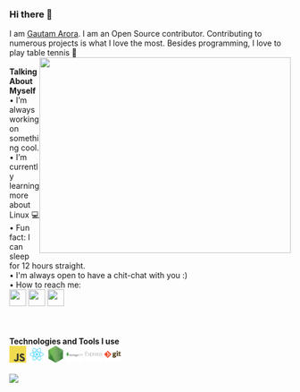 ### Hi there 👋
I am <a href="https://github.com/Gautam-Arora24"> Gautam Arora</a>. I am an Open Source contributor. Contributing to numerous projects is what I love the most. Besides programming, I love to play table tennis 🏓
</br>
<img align="right" height="350px" width="450px" src="https://raw.githubusercontent.com/abhisheknaiidu/abhisheknaiidu/master/code.gif"/>
</br>
<b>Talking About Myself</b></br>
•  I’m always working on something cool. </br>
•  I’m currently learning more about Linux 💻 </br>
•  Fun fact: I can sleep for 12 hours straight.</br>
•  I'm always open to have a chit-chat with you :) </br>
•  How to reach me: </br>
<a href="https://github.com/Gautam-Arora24"><img height="30px" width="30px" src="https://cdn.pixabay.com/photo/2017/08/05/11/24/logo-2582757__340.png"/></a>
<a href="https://www.linkedin.com/in/gautam-arora-b2788b191/"><img height="30px" width="30px" src="https://cdn.pixabay.com/photo/2017/08/22/11/56/linked-in-2668700__340.png"/></a>
<a href="https://www.instagram.com/gautamarora6248/?hl=en"><img height="30px" width="30px" src="https://cdn.pixabay.com/photo/2016/08/09/17/52/instagram-1581266__340.jpg"/></a>
</br>
<br/>
</br>
<br/>
<b>Technologies and Tools I use</b></br>
<img height ="30px" width="30px" src="https://raw.githubusercontent.com/github/explore/80688e429a7d4ef2fca1e82350fe8e3517d3494d/topics/javascript/javascript.png"/>
<img height ="30px" width="30px" src="https://raw.githubusercontent.com/github/explore/80688e429a7d4ef2fca1e82350fe8e3517d3494d/topics/react/react.png"/>
<img height ="30px" width="30px" src="https://raw.githubusercontent.com/github/explore/80688e429a7d4ef2fca1e82350fe8e3517d3494d/topics/nodejs/nodejs.png"/>
<img height ="30px" width="30px" src="https://raw.githubusercontent.com/github/explore/80688e429a7d4ef2fca1e82350fe8e3517d3494d/topics/mongodb/mongodb.png"/>
<img height ="30px" width="30px" src="https://raw.githubusercontent.com/github/explore/80688e429a7d4ef2fca1e82350fe8e3517d3494d/topics/express/express.png"/>
<img height ="30px" width="30px" src="https://raw.githubusercontent.com/github/explore/80688e429a7d4ef2fca1e82350fe8e3517d3494d/topics/git/git.png"/>
</br>
</br>
<img src="https://github-readme-stats.vercel.app/api?username=Gautam-Arora24&&show_icons=true&title_color=ffffff&icon_color=bb2acf&text_color=daf7dc&bg_color=151515"/>
